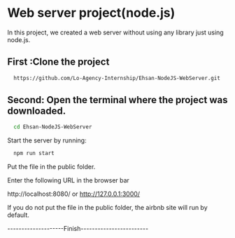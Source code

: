 #  Web server project(node.js)

In this project, we created a web server without using any library just using node.js.

## First :Clone the project

```bash
  https://github.com/Lo-Agency-Internship/Ehsan-NodeJS-WebServer.git
```

## Second: Open the terminal where the project was downloaded.


```bash
  cd Ehsan-NodeJS-WebServer
```



Start the server by running:

```bash
  npm run start
```

Put the file in the public folder.

Enter the following URL in the browser bar

http://localhost:8080/ or http://127.0.0.1:3000/

If you do not put the file in the public folder, the airbnb site will run by default.

--------------------Finish------------------------

